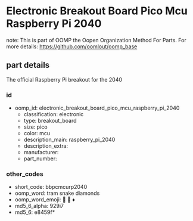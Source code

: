 # Electronic Breakout Board Pico Mcu Raspberry Pi 2040  

note: This is part of OOMP the Oopen Organization Method For Parts. For more details: https://github.com/oomlout/oomp_base

##  part details



The official Raspberry Pi breakout for the 2040

### id
* oomp_id: electronic_breakout_board_pico_mcu_raspberry_pi_2040
  * classification: electronic
  * type: breakout_board
  * size: pico
  * color: mcu
  * description_main: raspberry_pi_2040
  * description_extra: 
  * manufacturer: 
  * part_number: 

### other_codes
* short_code: bbpcmcurp2040
* oomp_word: tram snake diamonds
* oomp_word_emoji: :tram: :snake: :diamonds:
* md5_6_alpha: 929i7
* md5_6: e8459f* 
